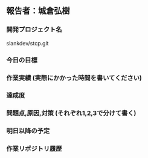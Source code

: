 


報告者：城倉弘樹
---------------------------------------------------------------------------
### 開発プロジェクト名

 slankdev/stcp.git


### 今日の目標
### 作業実績 (実際にかかった時間を書いてください)
### 達成度
### 問題点,原因,対策 (それぞれ1,2,3で分けて書く)
### 明日以降の予定
### 作業リポジトリ履歴
